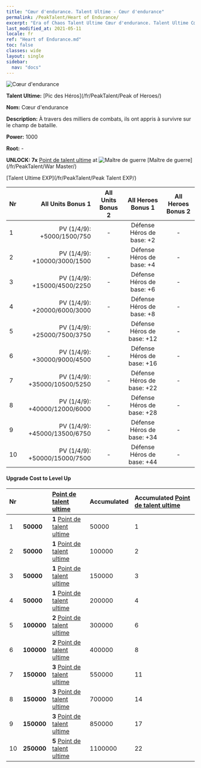 ```yaml
---
title: "Cœur d'endurance. Talent Ultime - Cœur d'endurance"
permalink: /PeakTalent/Heart of Endurance/
excerpt: "Era of Chaos Talent Ultime Cœur d'endurance. Talent Ultime Cœur d'endurance. Cœur d'endurance"
last_modified_at: 2021-05-11
locale: fr
ref: "Heart of Endurance.md"
toc: false
classes: wide
layout: single
sidebar:
  nav: "docs"
---
```


  ![Cœur d'endurance](/images/pt/talent_1002.png)

  **Talent Ultime:** [Pic des Héros](/fr/PeakTalent/Peak of Heroes/)

  **Nom:** Cœur d'endurance

  **Description:** À travers des milliers de combats, ils ont appris à survivre sur le champ de bataille.

  **Power:** 1000

  **Root:** -

  **UNLOCK: 7x** [Point de talent ultime](/ItemsFR/con_934/) at ![Maître de guerre](/images/pt/talent_1001.png) [Maître de guerre](/fr/PeakTalent/War Master/)

  [Talent Ultime EXP](/fr/PeakTalent/Peak Talent EXP/)

  | Nr | All Units Bonus 1 | All Units Bonus 2 | All Heroes Bonus 1 | All Heroes Bonus 2 |
  |:---|--------------:|:-------------:|:-------------:|:-------------:|
  | 1 | PV (1/4/9): +5000/1500/750 | - | Défense Héros de base: +2 | - |
  | 2 | PV (1/4/9): +10000/3000/1500 | - | Défense Héros de base: +4 | - |
  | 3 | PV (1/4/9): +15000/4500/2250 | - | Défense Héros de base: +6 | - |
  | 4 | PV (1/4/9): +20000/6000/3000 | - | Défense Héros de base: +8 | - |
  | 5 | PV (1/4/9): +25000/7500/3750 | - | Défense Héros de base: +12 | - |
  | 6 | PV (1/4/9): +30000/9000/4500 | - | Défense Héros de base: +16 | - |
  | 7 | PV (1/4/9): +35000/10500/5250 | - | Défense Héros de base: +22 | - |
  | 8 | PV (1/4/9): +40000/12000/6000 | - | Défense Héros de base: +28 | - |
  | 9 | PV (1/4/9): +45000/13500/6750 | - | Défense Héros de base: +34 | - |
  | 10 | PV (1/4/9): +50000/15000/7500 | - | Défense Héros de base: +44 | - |


#### Upgrade Cost to Level Up

  | Nr | <i class="fas fa-coins"/> | [Point de talent ultime](/ItemsFR/con_934/) | Accumulated <i class="fas fa-coins"/> | Accumulated [Point de talent ultime](/ItemsFR/con_934/) |
  |:---|:--------------|:-------------|:-------------|:-------------|
  | 1 | **50000** | **1** [Point de talent ultime](/ItemsFR/con_934/) | 50000 | 1 |
  | 2 | **50000** | **1** [Point de talent ultime](/ItemsFR/con_934/) | 100000 | 2 |
  | 3 | **50000** | **1** [Point de talent ultime](/ItemsFR/con_934/) | 150000 | 3 |
  | 4 | **50000** | **1** [Point de talent ultime](/ItemsFR/con_934/) | 200000 | 4 |
  | 5 | **100000** | **2** [Point de talent ultime](/ItemsFR/con_934/) | 300000 | 6 |
  | 6 | **100000** | **2** [Point de talent ultime](/ItemsFR/con_934/) | 400000 | 8 |
  | 7 | **150000** | **3** [Point de talent ultime](/ItemsFR/con_934/) | 550000 | 11 |
  | 8 | **150000** | **3** [Point de talent ultime](/ItemsFR/con_934/) | 700000 | 14 |
  | 9 | **150000** | **3** [Point de talent ultime](/ItemsFR/con_934/) | 850000 | 17 |
  | 10 | **250000** | **5** [Point de talent ultime](/ItemsFR/con_934/) | 1100000 | 22 |
